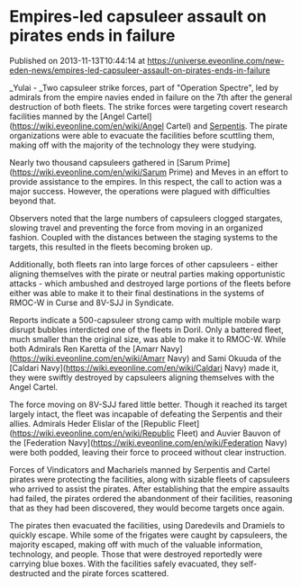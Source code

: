 # Empires-led capsuleer assault on pirates ends in failure
Published on 2013-11-13T10:44:14 at https://universe.eveonline.com/new-eden-news/empires-led-capsuleer-assault-on-pirates-ends-in-failure

_Yulai - _Two capsuleer strike forces, part of "Operation Spectre", led by admirals from the empire navies ended in failure on the 7th after the general destruction of both fleets. The strike forces were targeting covert research facilities manned by the [Angel Cartel](https://wiki.eveonline.com/en/wiki/Angel Cartel) and [Serpentis](https://wiki.eveonline.com/en/wiki/Serpentis). The pirate organizations were able to evacuate the facilities before scuttling them, making off with the majority of the technology they were studying.

Nearly two thousand capsuleers gathered in [Sarum Prime](https://wiki.eveonline.com/en/wiki/Sarum Prime) and Meves in an effort to provide assistance to the empires. In this respect, the call to action was a major success. However, the operations were plagued with difficulties beyond that.

Observers noted that the large numbers of capsuleers clogged stargates, slowing travel and preventing the force from moving in an organized fashion. Coupled with the distances between the staging systems to the targets, this resulted in the fleets becoming broken up.

Additionally, both fleets ran into large forces of other capsuleers - either aligning themselves with the pirate or neutral parties making opportunistic attacks - which ambushed and destroyed large portions of the fleets before either was able to make it to their final destinations in the systems of RMOC-W in Curse and 8V-SJJ in Syndicate.

Reports indicate a 500-capsuleer strong camp with multiple mobile warp disrupt bubbles interdicted one of the fleets in Doril. Only a battered fleet, much smaller than the original size, was able to make it to RMOC-W. While both Admirals Ren Karetta of the [Amarr Navy](https://wiki.eveonline.com/en/wiki/Amarr Navy) and Sami Okuuda of the [Caldari Navy](https://wiki.eveonline.com/en/wiki/Caldari Navy) made it, they were swiftly destroyed by capsuleers aligning themselves with the Angel Cartel.

The force moving on 8V-SJJ fared little better. Though it reached its target largely intact, the fleet was incapable of defeating the Serpentis and their allies. Admirals Heder Elislar of the [Republic Fleet](https://wiki.eveonline.com/en/wiki/Republic Fleet) and Auvier Bauvon of the [Federation Navy](https://wiki.eveonline.com/en/wiki/Federation Navy) were both podded, leaving their force to proceed without clear instruction.

Forces of Vindicators and Machariels manned by Serpentis and Cartel pirates were protecting the facilities, along with sizable fleets of capsuleers who arrived to assist the pirates. After establishing that the empire assaults had failed, the pirates ordered the abandonment of their facilities, reasoning that as they had been discovered, they would become targets once again.

The pirates then evacuated the facilities, using Daredevils and Dramiels to quickly escape. While some of the frigates were caught by capsuleers, the majority escaped, making off with much of the valuable information, technology, and people. Those that were destroyed reportedly were carrying blue boxes. With the facilities safely evacuated, they self-destructed and the pirate forces scattered.
